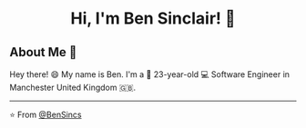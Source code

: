 <h1 align="center">Hi, I'm Ben Sinclair! 🎸</h1>

## About Me :wave:

Hey there! :smile: My name is Ben. I'm a 👶 23-year-old 💻 Software Engineer in Manchester United Kingdom 🇬🇧. 


<!-- More info on badges below: https://github.com/badges/shields/blob/master/doc/logos.md -->

<hr/>

:star: From [@BenSincs](https://github.com/bensincs)
